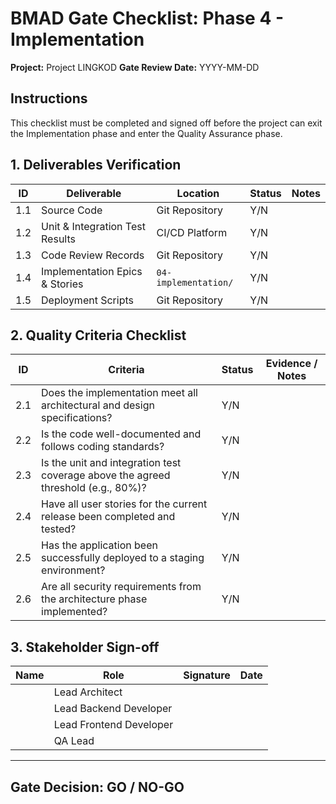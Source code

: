 # BMAD Gate Checklist: Phase 4 - Implementation

**Project:** Project LINGKOD
**Gate Review Date:** YYYY-MM-DD

## Instructions

This checklist must be completed and signed off before the project can exit the Implementation phase and enter the Quality Assurance phase.

## 1. Deliverables Verification

| ID | Deliverable | Location | Status | Notes |
|---|---|---|---|---|
| 1.1 | Source Code | Git Repository | Y/N | |
| 1.2 | Unit & Integration Test Results | CI/CD Platform | Y/N | |
| 1.3 | Code Review Records | Git Repository | Y/N | |
| 1.4 | Implementation Epics & Stories | `04-implementation/` | Y/N | |
| 1.5 | Deployment Scripts | Git Repository | Y/N | |

## 2. Quality Criteria Checklist

| ID | Criteria | Status | Evidence / Notes |
|---|---|---|---|
| 2.1 | Does the implementation meet all architectural and design specifications? | Y/N | |
| 2.2 | Is the code well-documented and follows coding standards? | Y/N | |
| 2.3 | Is the unit and integration test coverage above the agreed threshold (e.g., 80%)? | Y/N | |
| 2.4 | Have all user stories for the current release been completed and tested? | Y/N | |
| 2.5 | Has the application been successfully deployed to a staging environment? | Y/N | |
| 2.6 | Are all security requirements from the architecture phase implemented? | Y/N | |

## 3. Stakeholder Sign-off

| Name | Role | Signature | Date |
|---|---|---|---|
| | Lead Architect | | |
| | Lead Backend Developer | | |
| | Lead Frontend Developer | | |
| | QA Lead | | |

---
**Gate Decision:** **GO / NO-GO**
---
